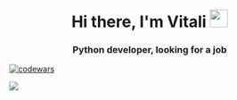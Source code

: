 <h1 align="center">Hi there, I'm <a>Vitali</a> 
<img src="https://github.com/blackcater/blackcater/raw/main/images/Hi.gif" height="32"/></h1>
<h3 align="center">Python developer, looking for a job</h3>


[![codewars](https://www.codewars.com/users/Witaly3/badges/small)](https://www.codewars.com/users/Witaly3)

<p align="left"> <img src="https://github-readme-stats.vercel.app/api?username=Witaly3&count_private=false&show_icons=true&bg_color=22272E&text_color=9F9F9F&locale=en"/>


<!--
**Witaly3/Witaly3** is a ✨ _special_ ✨ repository because its `README.md` (this file) appears on your GitHub profile.

Here are some ideas to get you started:

- 🔭 I’m currently working on ...
- 🌱 I’m currently learning ...
- 👯 I’m looking to collaborate on ...
- 🤔 I’m looking for help with ...
- 💬 Ask me about ...
- 📫 How to reach me: ...
- 😄 Pronouns: ...
- ⚡ Fun fact: ...
-->

